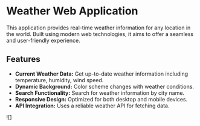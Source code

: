 # Weather Web Application

This application provides real-time weather information for any location in the world. Built using modern web technologies, it aims to offer a seamless and user-friendly experience.

## Features

- **Current Weather Data:** Get up-to-date weather information including temperature, humidity, wind speed.
- **Dynamic Background:** Color scheme changes with weather conditions.
- **Search Functionality:** Search for weather information by city name.
- **Responsive Design:** Optimized for both desktop and mobile devices.
- **API Integration:** Uses a reliable weather API for fetching data.

![]
